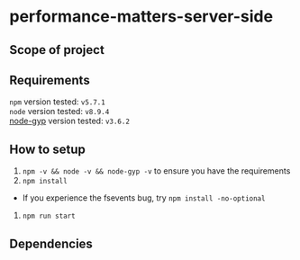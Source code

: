 # performance-matters-server-side

## Scope of project

## Requirements
`npm` version tested: `v5.7.1`  
`node` version tested: `v8.9.4`  
[node-gyp](https://github.com/nodejs/node-gyp) version tested: `v3.6.2`

## How to setup
1. `` npm -v && node -v && node-gyp -v `` to ensure you have the requirements
1. `` npm install `` 
  * If you experience the fsevents bug, try `` npm install -no-optional ``
1. `` npm run start `` 

## Dependencies

